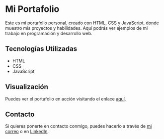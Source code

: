 # Mi Portafolio

Este es mi portafolio personal, creado con HTML, CSS y JavaScript, donde muestro mis proyectos y habilidades. Aquí podrás ver ejemplos de mi trabajo en programación y desarrollo web.

## Tecnologías Utilizadas

- HTML
- CSS
- JavaScript

## Visualización

Puedes ver el portafolio en acción visitando el enlace [aquí](jhosua910.github.io/portafolio/).

## Contacto

Si quieres ponerte en contacto conmigo, puedes hacerlo a través de [mi correo](mailto:Jhosuaea910@gmail.com) o en [LinkedIn]([enlace-a-tu-perfil](https://www.linkedin.com/in/jhosua910/)).
